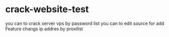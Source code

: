 # crack-website-test
you can to crack server vps by password list you can to edit source for add Feature changs ip addres by proxilist
